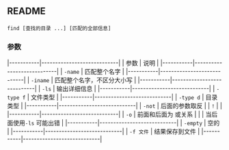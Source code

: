 ##  README
```shell
find [查找的目录 ...] [匹配的全部信息]
```

###   参数
|-----------|----------------------------|
| 参数      | 说明                       |
|-----------|----------------------------|
| `-name`   | 匹配整个名字               |
|-----------|----------------------------|
| `-iname`  | 匹配整个名字，不区分大小写 |
|-----------|----------------------------|
| `-ls`     | 输出详细信息               |
|-----------|----------------------------|
| `-type f` | 文件类型                   |
|-----------|----------------------------|
| `-type d` | 目录类型                   |
|-----------|----------------------------|
| `-not`    | 后面的参数取反             |
| `!`       |                            |
|-----------|----------------------------|
| `-o`      | 前面和后面为 或关系        |
|           | 当后面使用`-ls` 可能出错   |
|-----------|----------------------------|
| `-empty`  | 空的                       |
|-----------|----------------------------|
| `-f 文件` | 结果保存到文件             |
|-----------|----------------------------|


